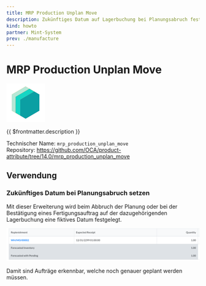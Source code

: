```yaml
---
title: MRP Production Unplan Move
description: Zukünftiges Datum auf Lagerbuchung bei Planungsabruch festlegen.
kind: howto
partner: Mint-System
prev: ./manufacture
---
```


# MRP Production Unplan Move

![icon_oms_box](attachments/icons_odoo_mint_system.png)

{{ $frontmatter.description }}

Technischer Name: `mrp_production_unplan_move`\
Repository: <https://github.com/OCA/product-attribute/tree/14.0/mrp_production_unplan_move>

## Verwendung

### Zukünftiges Datum bei Planungsabruch setzen

Mit dieser Erweiterung wird beim Abbruch der Planung oder bei der Bestätigung eines Fertigungsauftrag auf der dazugehörigenden Lagerbuchung eine fiktives Datum festgelegt.

![](attachments/MRP%20Production%20Unplan%20Move.png)

Damit sind Aufträge erkennbar, welche noch genauer geplant werden müssen.
